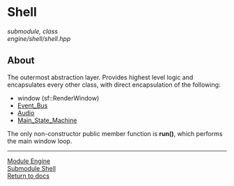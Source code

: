 # Shell
*submodule, class*  
*engine/shell/shell.hpp*

## About
The outermost abstraction layer. Provides highest level logic and encapsulates every other class, with direct encapsulation of the following:
- window (sf::RenderWindow)
- [Event_Bus](../event/event_bus.md)
- [Audio](../audio/audio.md)
- [Main_State_Machine](main_state_machine.md)

The only non-constructor public member function is **run()**, which performs the main window loop.

---

[Module Engine](../engine.md)  
[Submodule Shell](shell.md)  
[Return to docs](../../docs.md)